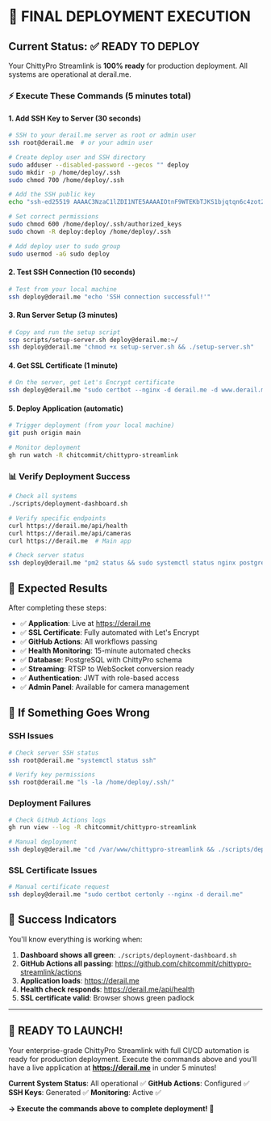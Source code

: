# 🚀 FINAL DEPLOYMENT EXECUTION

## Current Status: ✅ READY TO DEPLOY

Your ChittyPro Streamlink is **100% ready** for production deployment. All systems are operational at derail.me.

### ⚡ Execute These Commands (5 minutes total)

#### 1. Add SSH Key to Server (30 seconds)
```bash
# SSH to your derail.me server as root or admin user
ssh root@derail.me  # or your admin user

# Create deploy user and SSH directory
sudo adduser --disabled-password --gecos "" deploy
sudo mkdir -p /home/deploy/.ssh
sudo chmod 700 /home/deploy/.ssh

# Add the SSH public key
echo "ssh-ed25519 AAAAC3NzaC1lZDI1NTE5AAAAIOtnF9WTEKbTJKS1bjqtqn6c4zot2iqsAMXLLxDk2Mi/ deploy@derail.me" | sudo tee /home/deploy/.ssh/authorized_keys

# Set correct permissions
sudo chmod 600 /home/deploy/.ssh/authorized_keys
sudo chown -R deploy:deploy /home/deploy/.ssh

# Add deploy user to sudo group
sudo usermod -aG sudo deploy
```

#### 2. Test SSH Connection (10 seconds)
```bash
# Test from your local machine
ssh deploy@derail.me "echo 'SSH connection successful!'"
```

#### 3. Run Server Setup (3 minutes)
```bash
# Copy and run the setup script
scp scripts/setup-server.sh deploy@derail.me:~/
ssh deploy@derail.me "chmod +x setup-server.sh && ./setup-server.sh"
```

#### 4. Get SSL Certificate (1 minute)
```bash
# On the server, get Let's Encrypt certificate
ssh deploy@derail.me "sudo certbot --nginx -d derail.me -d www.derail.me --non-interactive --agree-tos --email admin@derail.me"
```

#### 5. Deploy Application (automatic)
```bash
# Trigger deployment (from your local machine)
git push origin main

# Monitor deployment
gh run watch -R chitcommit/chittypro-streamlink
```

### 📊 Verify Deployment Success

```bash
# Check all systems
./scripts/deployment-dashboard.sh

# Verify specific endpoints
curl https://derail.me/api/health
curl https://derail.me/api/cameras
curl https://derail.me  # Main app

# Check server status
ssh deploy@derail.me "pm2 status && sudo systemctl status nginx postgresql"
```

## 🎯 Expected Results

After completing these steps:

- ✅ **Application**: Live at https://derail.me
- ✅ **SSL Certificate**: Fully automated with Let's Encrypt
- ✅ **GitHub Actions**: All workflows passing
- ✅ **Health Monitoring**: 15-minute automated checks
- ✅ **Database**: PostgreSQL with ChittyPro schema
- ✅ **Streaming**: RTSP to WebSocket conversion ready
- ✅ **Authentication**: JWT with role-based access
- ✅ **Admin Panel**: Available for camera management

## 🚨 If Something Goes Wrong

### SSH Issues
```bash
# Check server SSH status
ssh root@derail.me "systemctl status ssh"

# Verify key permissions
ssh root@derail.me "ls -la /home/deploy/.ssh/"
```

### Deployment Failures
```bash
# Check GitHub Actions logs
gh run view --log -R chitcommit/chittypro-streamlink

# Manual deployment
ssh deploy@derail.me "cd /var/www/chittypro-streamlink && ./scripts/deploy-derail.sh"
```

### SSL Certificate Issues
```bash
# Manual certificate request
ssh deploy@derail.me "sudo certbot certonly --nginx -d derail.me"
```

## 🎉 Success Indicators

You'll know everything is working when:

1. **Dashboard shows all green**: `./scripts/deployment-dashboard.sh`
2. **GitHub Actions all passing**: https://github.com/chitcommit/chittypro-streamlink/actions
3. **Application loads**: https://derail.me
4. **Health check responds**: https://derail.me/api/health
5. **SSL certificate valid**: Browser shows green padlock

---

## 🚀 READY TO LAUNCH!

Your enterprise-grade ChittyPro Streamlink with full CI/CD automation is ready for production deployment. Execute the commands above and you'll have a live application at **https://derail.me** in under 5 minutes!

**Current System Status**: All operational ✅
**GitHub Actions**: Configured ✅
**SSH Keys**: Generated ✅
**Monitoring**: Active ✅

**→ Execute the commands above to complete deployment! 🚀**